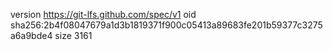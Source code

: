 version https://git-lfs.github.com/spec/v1
oid sha256:2b4f08047679a1d3b1819371f900c05413a89683fe201b59377c3275a6a9bde4
size 3161
